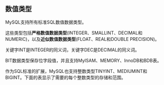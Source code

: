 ## 数值类型

MySQL支持所有标准SQL数值数据类型。

这些类型包括**严格数值数据类型**(INTEGER、SMALLINT、DECIMAL和NUMERIC)，以及**近似数值数据类型**(FLOAT、REAL和DOUBLE PRECISION)。

关键字INT是INTEGER的同义词，关键字DEC是DECIMAL的同义词。

BIT数据类型保存位字段值，并且支持MyISAM、MEMORY、InnoDB和BDB表。

作为SQL标准的扩展，MySQL也支持整数类型TINYINT、MEDIUMINT和BIGINT。下面的表显示了需要的每个整数类型的存储和范围。